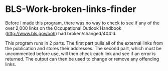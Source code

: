# BLS-Work-broken-links-finder
Before I made this program, there was no way to check to see if any of the over 2,000 links on the 
Occupational Outlook Handbook (http://www.bls.gov/ooh) had broken/changed/404'd. 

This program runs in 2 parts. The first part pulls all of the external links from the publication and stores their 
addresses. The second part, which must be uncommented before use, will then check each link and see if an error is
returned. The output can then be used to change or remove any offending links.
